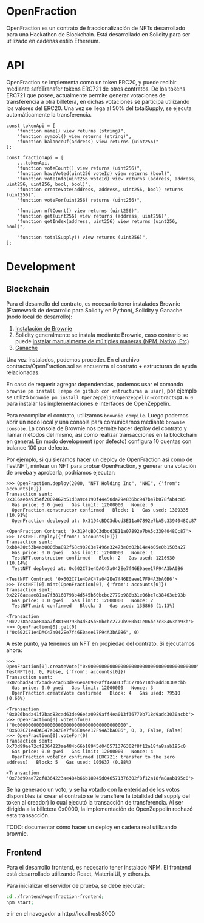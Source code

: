 # OpenFraction
OpenFraction es un contrato de fraccionalización de NFTs desarrollado para una
Hackathon de Blockchain. Está desarrollado en Solidity para ser utilizado
en cadenas estilo Ethereum.

# API
OpenFraction se implementa como un token ERC20, y puede recibir mediante
safeTransfer tokens ERC721 de otros contratos. De los tokens ERC721 que posee,
actualmente permite generar votaciones de transferencia a otra billetera,
en dichas votaciones se participa utilizando los valores del ERC20. Una vez
se llega al 50% del totalSupply, se ejecuta automáticamente la transferencia.

```
const tokenApi = [
    "function name() view returns (string)",
    "function symbol() view returns (string)",
    "function balanceOf(address) view returns (uint256)"
];

const fractionApi = [
    ...tokenApi,
    "function voteCount() view returns (uint256)",
    "function haveVoted(uint256 voteId) view returns (bool)",
    "function voteInfo(uint256 voteId) view returns (address, address, uint256, uint256, bool, bool)",
    "function createVote(address, address, uint256, bool) returns (uint256)",
    "function voteFor(uint256) returns (uint256)",

    "function nftCount() view returns (uint256)",
    "function get(uint256) view returns (address, uint256)",
    "function getIndex(address, uint256) view returns (uint256, bool)",

    "function totalSupply() view returns (uint256)",
];
```

# Development

## Blockchain

Para el desarrollo del contrato, es necesario tener instalados Brownie (Framework de desarrollo para Solidity en Python), Solidity y Ganache (nodo local de desarrollo):

1. [Instalación de Brownie](https://eth-brownie.readthedocs.io/en/stable/install.html)
2. Solidity generalmente se instala mediante Brownie, caso contrario se puede [instalar manualmente de múltiples maneras (NPM, Nativo, Etc)](https://docs.soliditylang.org/en/v0.8.14/installing-solidity.html)
3. [Ganache](https://github.com/trufflesuite/ganache#command-line-use)


Una vez instalados, podemos proceder. En el archivo contracts/OpenFraction.sol se encuentra el contrato + estructuras de ayuda relacionadas. 

En caso de requerir agregar dependencias, podemos usar el comando `brownie pm install [repo de github con estructuras a usar]`, por ejemplo se utilizó `brownie pm install OpenZeppelin/openzeppelin-contracts@4.6.0` para instalar las implementaciones e interfaces de OpenZeppelin.

Para recompilar el contrato, utilizamos `brownie compile`. Luego podemos abrir un nodo local y una consola para comunicarnos mediante `brownie console`. La consola de Brownie nos permite hacer deploy del contrato y llamar métodos del mismo, así como realizar transacciones en la blockchain en general. En modo development (por defecto) configura 10 cuentas con balance 100 por defecto.

Por ejemplo, si quisieramos hacer un deploy de OpenFraction así como de TestNFT, mintear un NFT para probar OpenFraction, y generar una votación de prueba y aprobarla, podríamos ejecutar:

```
>>> OpenFraction.deploy(2000, "NFT Holding Inc", "NHI", {'from': accounts[0]})
Transaction sent: 0x316aeba9354f2002462b51d3a9c4190f44450da29e836bc947b47b078fab4c85
  Gas price: 0.0 gwei   Gas limit: 12000000   Nonce: 0
  OpenFraction.constructor confirmed   Block: 1   Gas used: 1309335 (10.91%)
  OpenFraction deployed at: 0x3194cBDC3dbcd3E11a07892e7bA5c3394048Cc87

<OpenFraction Contract '0x3194cBDC3dbcd3E11a07892e7bA5c3394048Cc87'>
>>> TestNFT.deploy({'from': accounts[0]})
Transaction sent: 0xbb420c53b4ab0006ba892f68c90203e7496e32473e0d02b14e4b05e0b1503a27
  Gas price: 0.0 gwei   Gas limit: 12000000   Nonce: 1
  TestNFT.constructor confirmed   Block: 2   Gas used: 1216930 (10.14%)
  TestNFT deployed at: 0x602C71e4DAC47a042Ee7f46E0aee17F94A3bA0B6

<TestNFT Contract '0x602C71e4DAC47a042Ee7f46E0aee17F94A3bA0B6'>
>>> TestNFT[0].mint(OpenFraction[0], {'from': accounts[0]})
Transaction sent: 0x2278aeaae81aa7f38160798b4d545b50bcbc2779b980b31e06bc7c38463eb93b
  Gas price: 0.0 gwei   Gas limit: 12000000   Nonce: 2
  TestNFT.mint confirmed   Block: 3   Gas used: 135866 (1.13%)

<Transaction '0x2278aeaae81aa7f38160798b4d545b50bcbc2779b980b31e06bc7c38463eb93b'>
>>> OpenFraction[0].get(0)
("0x602C71e4DAC47a042Ee7f46E0aee17F94A3bA0B6", 0)
```

A este punto, ya tenemos un NFT en propiedad del contrato. Si ejecutamos ahora:

```
>>> OpenFraction[0].createVote("0x0000000000000000000000000000000000000000", TestNFT[0], 0, False, {'from': accounts[0]})
Transaction sent: 0x026bada41f2bad82cad63de96e4a0989aff4ea013f36770b718d9add3030acbb
  Gas price: 0.0 gwei   Gas limit: 12000000   Nonce: 3
  OpenFraction.createVote confirmed   Block: 4   Gas used: 79510 (0.66%)

<Transaction '0x026bada41f2bad82cad63de96e4a0989aff4ea013f36770b718d9add3030acbb'>
>>> OpenFraction[0].voteInfo(0)
("0x0000000000000000000000000000000000000000", "0x602C71e4DAC47a042Ee7f46E0aee17F94A3bA0B6", 0, 0, False, False)
>>> OpenFraction[0].voteFor(0)
Transaction sent: 0x73d99ae72cf8364223ae484b66b18945d046571376302f8f12a18fa8aab195c0
  Gas price: 0.0 gwei   Gas limit: 12000000   Nonce: 4
  OpenFraction.voteFor confirmed (ERC721: transfer to the zero address)   Block: 5   Gas used: 105637 (0.88%)

<Transaction '0x73d99ae72cf8364223ae484b66b18945d046571376302f8f12a18fa8aab195c0'>
```

Se ha generado un voto, y se ha votado con la enteridad de los votos disponibles (al crear el contrato se le transfiere la totalidad del supply del token al creador) lo cual ejecutó la transacción de transferencia. Al ser dirigida a la billetera 0x0000, la implementación de OpenZeppelin rechazó esta transacción.

TODO: documentar cómo hacer un deploy en cadena real utilizando brownie.

## Frontend

Para el desarrollo frontend, es necesario tener instalado NPM. El frontend está desarrollado utilizando React, MaterialUI, y ethers.js.

Para inicializar el servidor de prueba, se debe ejecutar:
```bash
cd ./frontend/openfraction-frontend;
npm start;
```
e ir en el navegador a http://localhost:3000
